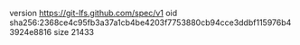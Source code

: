 version https://git-lfs.github.com/spec/v1
oid sha256:2368ce4c95fb3a37a1cb4be4203f7753880cb94cce3ddbf115976b43924e8816
size 21433
